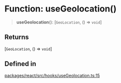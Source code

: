 # Function: useGeolocation()

> **useGeolocation**(): [`GeoLocation`, () => `void`]

## Returns

[`GeoLocation`, () => `void`]

## Defined in

[packages/react/src/hooks/useGeolocation.ts:15](https://github.com/mbti-nf-team/frontend-libraries/blob/808e2257613043e0b3668dbe433b6914a17272db/packages/react/src/hooks/useGeolocation.ts#L15)
